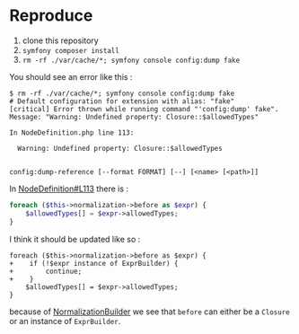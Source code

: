 # Reproduce

1. clone this repository
2. `symfony composer install`
3. `rm -rf ./var/cache/*; symfony console config:dump fake`

You should see an error like this :

```shell
$ rm -rf ./var/cache/*; symfony console config:dump fake
# Default configuration for extension with alias: "fake"
[critical] Error thrown while running command "'config:dump' fake". Message: "Warning: Undefined property: Closure::$allowedTypes"

In NodeDefinition.php line 113:
                                                       
  Warning: Undefined property: Closure::$allowedTypes  
                                                       

config:dump-reference [--format FORMAT] [--] [<name> [<path>]]
```

In [NodeDefinition#L113](https://github.com/symfony/symfony/blob/7.3/src/Symfony/Component/Config/Definition/Builder/NodeDefinition.php#L112-L114) there is :

```php
foreach ($this->normalization->before as $expr) {
    $allowedTypes[] = $expr->allowedTypes;
}
```

I think it should be updated like so :

```diff+php
foreach ($this->normalization->before as $expr) {
+    if (!$expr instance of ExprBuilder) {
+        continue;
+    }
    $allowedTypes[] = $expr->allowedTypes;
}
```

because of [NormalizationBuilder](https://github.com/symfony/symfony/blob/7.3/src/Symfony/Component/Config/Definition/Builder/NormalizationBuilder.php#L50) we see that `before` can either be a `Closure` or an instance of `ExprBuilder`.
